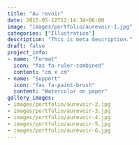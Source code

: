 ```yaml
---
title: "Au revoir"
date: 2015-05-12T12:14:34+06:00
image: "images/portfolio/aurevoir-1.jpg"
categories: ["Illustration"]
description: "This is meta description."
draft: false
project_info:
- name: "Format"
  icon: "fas fa-ruler-combined"
  content: "cm x cm"
- name: "Support"
  icon: "fas fa-paint-brush"
  content: "Watercolor on paper"
gallery_images:
- images/portfolio/aurevoir-2.jpg
- images/portfolio/aurevoir-3.jpg
- images/portfolio/aurevoir-4.jpg
- images/portfolio/aurevoir-5.jpg
- images/portfolio/aurevoir-6.jpg
---
```

